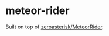 meteor-rider
============

Built on top of [zeroasterisk/MeteorRider](https://github.com/zeroasterisk/MeteorRider). 
